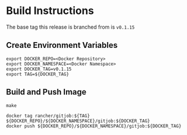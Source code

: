 # Build Instructions

The base tag this release is branched from is `v0.1.15`


## Create Environment Variables

```
export DOCKER_REPO=<Docker Repository>
export DOCKER_NAMESPACE=<Docker Namespace>
export DOCKER_TAG=v0.1.15
export TAG=${DOCKER_TAG}
```

## Build and Push Image

```
make

docker tag rancher/gitjob:${TAG} ${DOCKER_REPO}/${DOCKER_NAMESPACE}/gitjob:${DOCKER_TAG}
docker push ${DOCKER_REPO}/${DOCKER_NAMESPACE}/gitjob:${DOCKER_TAG}
```